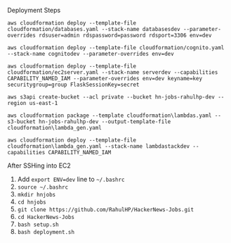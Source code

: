 Deployment Steps
```
aws cloudformation deploy --template-file cloudformation/databases.yaml --stack-name databasesdev --parameter-overrides rdsuser=admin rdspassword=password rdsport=3306 env=dev

aws cloudformation deploy --template-file cloudformation/cognito.yaml --stack-name cognitodev --parameter-overrides env=dev

aws cloudformation deploy --template-file cloudformation/ec2server.yaml --stack-name serverdev --capabilities CAPABILITY_NAMED_IAM --parameter-overrides env=dev keyname=key securitygroup=group FlaskSessionKey=secret

aws s3api create-bucket --acl private --bucket hn-jobs-rahulhp-dev --region us-east-1

aws cloudformation package --template cloudformation\lambdas.yaml --s3-bucket hn-jobs-rahulhp-dev --output-template-file cloudformation\lambda_gen.yaml

aws cloudformation deploy --template-file cloudformation\lambda_gen.yaml --stack-name lambdastackdev --capabilities CAPABILITY_NAMED_IAM
```

After SSHing into EC2

1. Add `export ENV=dev` line to `~/.bashrc`
2. `source ~/.bashrc`
3. `mkdir hnjobs`
4. `cd hnjobs`
5. `git clone https://github.com/RahulHP/HackerNews-Jobs.git`
6. `cd HackerNews-Jobs`
7. `bash setup.sh`
8. `bash deployment.sh`